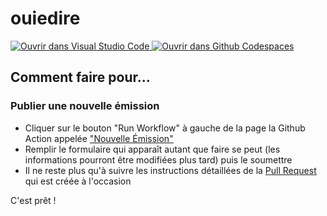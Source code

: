 # ouiedire

[
    ![Ouvrir dans Visual Studio Code](
        https://img.shields.io/static/v1?label=Remote%20Containers&message=Open&color=blue&logo=visualstudiocode
    )
](
    https://vscode.dev/redirect?url=vscode://ms-vscode-remote.remote-containers/cloneInVolume?url=https://github.com/constructions-incongrues/ouiedire
) [
    ![Ouvrir dans Github Codespaces](
        https://img.shields.io/static/v1?label=Codespaces&message=Open&color=green&logo=github
    )
](
    https://github.com/codespaces/new?hide_repo_select=true&ref=main&repo=9930817
)

## Comment faire pour...

### Publier une nouvelle émission

- Cliquer sur le bouton "Run Workflow" à gauche de la page la Github Action appelée ["Nouvelle Émission"](https://github.com/constructions-incongrues/ouiedire/actions/workflows/emission.yml)
- Remplir le formulaire qui apparaît autant que faire se peut (les informations pourront être modifiées plus tard) puis le soumettre
- Il ne reste plus qu'à suivre les instructions détaillées de la [Pull Request](https://github.com/constructions-incongrues/ouiedire/pulls) qui est créée à l'occasion

C'est prêt !
